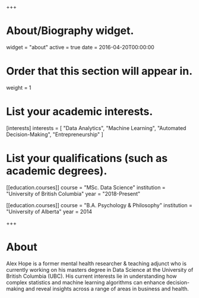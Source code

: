 +++
# About/Biography widget.
widget = "about"
active = true
date = 2016-04-20T00:00:00

# Order that this section will appear in.
weight = 1

# List your academic interests.
[interests]
  interests = [
    "Data Analytics",
    "Machine Learning",
    "Automated Decision-Making",
    "Entrepreneurship"
  ]

# List your qualifications (such as academic degrees).
[[education.courses]]
  course = "MSc. Data Science"
  institution = "University of British Columbia"
  year = "2018-Present"

[[education.courses]]
  course = "B.A. Psychology & Philosophy"
  institution = "University of Alberta"
  year = 2014


+++

# About

Alex Hope is a former mental health researcher & teaching adjunct who is currently working on his masters degree in Data Science at the University of British Columbia (UBC). His current interests lie in understanding how complex statistics and machine learning algorithms can enhance decision-making and reveal insights across a range of areas in business and health.
